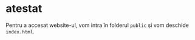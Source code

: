 # atestat

Pentru a accesat website-ul, vom intra în folderul `public` și vom deschide `index.html`. 
